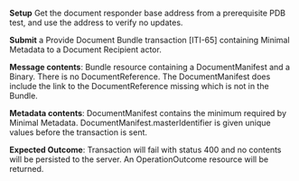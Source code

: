 **Setup** Get the document responder base address from a prerequisite PDB test, and use the address to verify no updates.

**Submit** a Provide Document Bundle transaction [ITI-65] containing Minimal Metadata to a Document Recipient
actor.

**Message contents**: Bundle resource containing a DocumentManifest and a Binary. There is
no DocumentReference. The DocumentManifest does include the link to the DocumentReference missing which
is not in the Bundle.

**Metadata contents**: DocumentManifest contains the minimum required by Minimal
 Metadata.   DocumentManifest.masterIdentifier is given unique values before the transaction is sent.

**Expected Outcome**: Transaction will fail with status 400 and no contents will be persisted to the server. An OperationOutcome resource will be returned.
